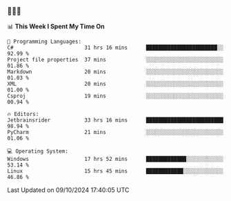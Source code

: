 ### 👋👋👋
<!--START_SECTION:waka-->
📊 **This Week I Spent My Time On** 

```text
💬 Programming Languages: 
C#                       31 hrs 16 mins      ███████████████████████░░   92.99 % 
Project file properties  37 mins             ░░░░░░░░░░░░░░░░░░░░░░░░░   01.86 % 
Markdown                 20 mins             ░░░░░░░░░░░░░░░░░░░░░░░░░   01.03 % 
XML                      20 mins             ░░░░░░░░░░░░░░░░░░░░░░░░░   01.00 % 
Csproj                   19 mins             ░░░░░░░░░░░░░░░░░░░░░░░░░   00.94 % 

🔥 Editors: 
Jetbrainsrider           33 hrs 16 mins      █████████████████████████   98.94 % 
PyCharm                  21 mins             ░░░░░░░░░░░░░░░░░░░░░░░░░   01.06 % 

💻 Operating System: 
Windows                  17 hrs 52 mins      █████████████░░░░░░░░░░░░   53.14 % 
Linux                    15 hrs 45 mins      ████████████░░░░░░░░░░░░░   46.86 % 
```


 Last Updated on 09/10/2024 17:40:05 UTC
<!--END_SECTION:waka-->
